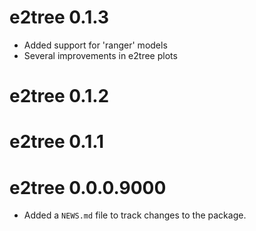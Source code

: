 # e2tree 0.1.3

- Added support for 'ranger' models
- Several improvements in e2tree plots

# e2tree 0.1.2

# e2tree 0.1.1

# e2tree 0.0.0.9000

* Added a `NEWS.md` file to track changes to the package.
